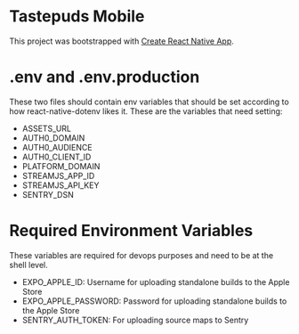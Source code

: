 # Tastepuds Mobile

This project was bootstrapped with [Create React Native App](https://github.com/react-community/create-react-native-app).

# .env and .env.production

These two files should contain env variables that should be set
according to how react-native-dotenv likes it. These are the variables
that need setting:

- ASSETS_URL
- AUTH0_DOMAIN
- AUTH0_AUDIENCE
- AUTH0_CLIENT_ID
- PLATFORM_DOMAIN
- STREAMJS_APP_ID
- STREAMJS_API_KEY
- SENTRY_DSN

# Required Environment Variables

These variables are required for devops purposes and need to be at the shell level.

- EXPO_APPLE_ID: Username for uploading standalone builds to the Apple Store
- EXPO_APPLE_PASSWORD: Password for uploading standalone builds to the Apple Store
- SENTRY_AUTH_TOKEN: For uploading source maps to Sentry
